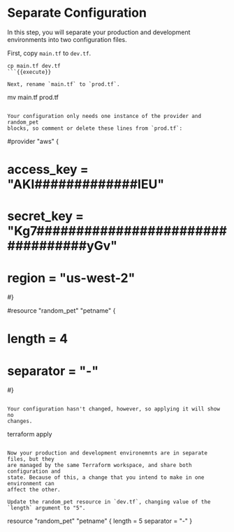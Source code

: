 # Separate Configuration

In this step, you will separate your production and development environments
into two configuration files.

First, copy `main.tf` to `dev.tf`.

```
cp main.tf dev.tf
```{{execute}}

Next, rename `main.tf` to `prod.tf`.

```
mv main.tf prod.tf
```{{execute}}

Your configuration only needs one instance of the provider and random_pet
blocks, so comment or delete these lines from `prod.tf`:

```
#provider "aws" {
#  access_key = "AKI#############IEU"
#  secret_key = "Kg7##################################yGv"
#  region     = "us-west-2"
#}

#resource "random_pet" "petname" {
#  length    = 4
#  separator = "-"
#}
```

Your configuration hasn't changed, however, so applying it will show no
changes.

```
terraform apply
```{{execute}}

Now your production and development environemnts are in separate files, but they
are managed by the same Terraform workspace, and share both configuration and
state. Because of this, a change that you intend to make in one environment can
affect the other.

Update the random_pet resource in `dev.tf`, changing value of the `length` argument to "5".

```
resource "random_pet" "petname" {
  length    = 5
  separator = "-"
}
```

